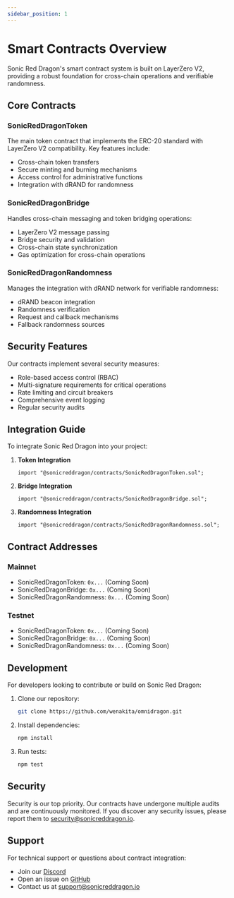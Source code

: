 ```yaml
---
sidebar_position: 1
---
```


# Smart Contracts Overview

Sonic Red Dragon's smart contract system is built on LayerZero V2, providing a robust foundation for cross-chain operations and verifiable randomness.

## Core Contracts

### SonicRedDragonToken

The main token contract that implements the ERC-20 standard with LayerZero V2 compatibility. Key features include:

- Cross-chain token transfers
- Secure minting and burning mechanisms
- Access control for administrative functions
- Integration with dRAND for randomness

### SonicRedDragonBridge

Handles cross-chain messaging and token bridging operations:

- LayerZero V2 message passing
- Bridge security and validation
- Cross-chain state synchronization
- Gas optimization for cross-chain operations

### SonicRedDragonRandomness

Manages the integration with dRAND network for verifiable randomness:

- dRAND beacon integration
- Randomness verification
- Request and callback mechanisms
- Fallback randomness sources

## Security Features

Our contracts implement several security measures:

- Role-based access control (RBAC)
- Multi-signature requirements for critical operations
- Rate limiting and circuit breakers
- Comprehensive event logging
- Regular security audits

## Integration Guide

To integrate Sonic Red Dragon into your project:

1. **Token Integration**
   ```solidity
   import "@sonicreddragon/contracts/SonicRedDragonToken.sol";
   ```

2. **Bridge Integration**
   ```solidity
   import "@sonicreddragon/contracts/SonicRedDragonBridge.sol";
   ```

3. **Randomness Integration**
   ```solidity
   import "@sonicreddragon/contracts/SonicRedDragonRandomness.sol";
   ```

## Contract Addresses

### Mainnet
- SonicRedDragonToken: `0x...` (Coming Soon)
- SonicRedDragonBridge: `0x...` (Coming Soon)
- SonicRedDragonRandomness: `0x...` (Coming Soon)

### Testnet
- SonicRedDragonToken: `0x...` (Coming Soon)
- SonicRedDragonBridge: `0x...` (Coming Soon)
- SonicRedDragonRandomness: `0x...` (Coming Soon)

## Development

For developers looking to contribute or build on Sonic Red Dragon:

1. Clone our repository:
   ```bash
   git clone https://github.com/wenakita/omnidragon.git
   ```

2. Install dependencies:
   ```bash
   npm install
   ```

3. Run tests:
   ```bash
   npm test
   ```

## Security

Security is our top priority. Our contracts have undergone multiple audits and are continuously monitored. If you discover any security issues, please report them to security@sonicreddragon.io.

## Support

For technical support or questions about contract integration:
- Join our [Discord](https://discord.gg/sonicreddragon)
- Open an issue on [GitHub](https://github.com/wenakita/omnidragon)
- Contact us at support@sonicreddragon.io 